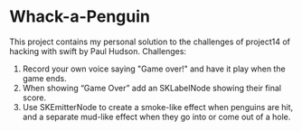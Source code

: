 # Whack-a-Penguin
This project contains my personal solution to the challenges of project14 of hacking with swift by Paul Hudson.
Challenges:
1. Record your own voice saying "Game over!" and have it play when the game ends.
2. When showing “Game Over” add an SKLabelNode showing their final score.
3. Use SKEmitterNode to create a smoke-like effect when penguins are hit, and a separate mud-like effect when they go into or come out of a hole.
